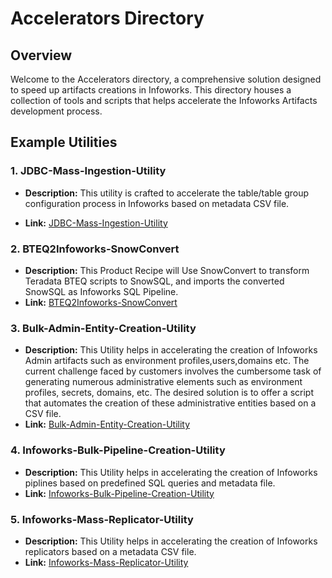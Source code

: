 # Accelerators Directory

## Overview
Welcome to the Accelerators directory, a comprehensive solution designed to speed up artifacts creations in Infoworks. This directory houses a collection of tools and scripts that helps accelerate the Infoworks Artifacts development process. 

## Example Utilities

### 1. JDBC-Mass-Ingestion-Utility

- **Description:** This utility is crafted to accelerate the table/table group configuration process in Infoworks based on metadata CSV file.

- **Link:** [JDBC-Mass-Ingestion-Utility](./JDBC-Mass-Ingestion-Utility/)

### 2. BTEQ2Infoworks-SnowConvert

- **Description:** This Product Recipe will Use SnowConvert to transform Teradata BTEQ scripts to SnowSQL, and imports the converted SnowSQL as Infoworks SQL Pipeline. 
- **Link:** [BTEQ2Infoworks-SnowConvert](./BTEQ2Infoworks-SnowConvert/)

### 3. Bulk-Admin-Entity-Creation-Utility

- **Description:** This Utility helps in accelerating the creation of Infoworks Admin artifacts such as environment profiles,users,domains etc.
The current challenge faced by customers involves the cumbersome task of generating numerous administrative elements such as environment profiles, secrets, domains, etc. 
The desired solution is to offer a script that automates the creation of these administrative entities based on a CSV file.
- **Link:** [Bulk-Admin-Entity-Creation-Utility](./Bulk-Admin-Entity-Creation-Utility/)

### 4. Infoworks-Bulk-Pipeline-Creation-Utility

- **Description:** This Utility helps in accelerating the creation of Infoworks piplines based on predefined SQL queries and metadata file.
- **Link:** [Infoworks-Bulk-Pipeline-Creation-Utility](./Infoworks-Bulk-Pipeline-Creation-Utility/)

### 5. Infoworks-Mass-Replicator-Utility

- **Description:** This Utility helps in accelerating the creation of Infoworks replicators based on a metadata CSV file.
- **Link:** [Infoworks-Mass-Replicator-Utility](./Infoworks-Mass-Replicator-Utility/)
